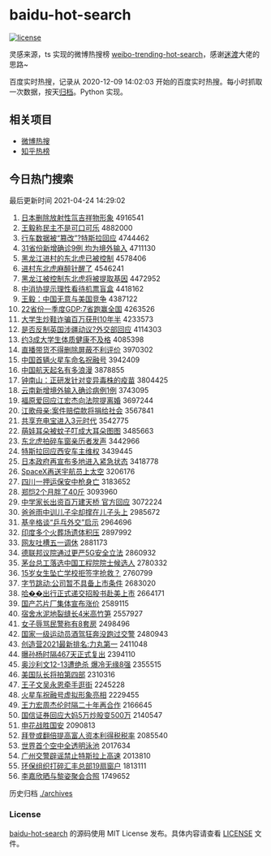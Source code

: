 # baidu-hot-search

[![license](https://img.shields.io/github/license/Arrackisarookie/baidu-hot-search)](https://github.com/Arrackisarookie/baidu-hot-search/blob/master/LICENSE)

灵感来源，ts 实现的微博热搜榜 [weibo-trending-hot-search](https://github.com/justjavac/weibo-trending-hot-search)，感谢[迷渡](https://github.com/justjavac)大佬的思路~

百度实时热搜，记录从 2020-12-09 14:02:03 开始的百度实时热搜。每小时抓取一次数据，按天[归档](./archives)。Python 实现。

## 相关项目
+ [微博热搜](https://github.com/Arrackisarookie/weibo-hot-search)
+ [知乎热榜](https://github.com/Arrackisarookie/zhihu-top-search)

## 今日热门搜索

<!-- Rank Begin -->

最后更新时间 2021-04-24 14:29:02

1. [日本删除放射性氚吉祥物形象](http://www.baidu.com/baidu?cl=3&tn=SE_baiduhomet8_jmjb7mjw&rsv_dl=fyb_top&fr=top1000&wd=%C8%D5%B1%BE%C9%BE%B3%FD%B7%C5%C9%E4%D0%D4%EB%B0%BC%AA%CF%E9%CE%EF%D0%CE%CF%F3) 4916541
1. [王毅称民主不是可口可乐](http://www.baidu.com/baidu?cl=3&tn=SE_baiduhomet8_jmjb7mjw&rsv_dl=fyb_top&fr=top1000&wd=%CD%F5%D2%E3%B3%C6%C3%F1%D6%F7%B2%BB%CA%C7%BF%C9%BF%DA%BF%C9%C0%D6) 4882000
1. [行车数据被“篡改”?特斯拉回应](http://www.baidu.com/baidu?cl=3&tn=SE_baiduhomet8_jmjb7mjw&rsv_dl=fyb_top&fr=top1000&wd=%D0%D0%B3%B5%CA%FD%BE%DD%B1%BB%A1%B0%B4%DB%B8%C4%A1%B1%3F%CC%D8%CB%B9%C0%AD%BB%D8%D3%A6) 4744462
1. [31省份新增确诊9例 均为境外输入](http://www.baidu.com/baidu?cl=3&tn=SE_baiduhomet8_jmjb7mjw&rsv_dl=fyb_top&fr=top1000&wd=31%CA%A1%B7%DD%D0%C2%D4%F6%C8%B7%D5%EF9%C0%FD%20%BE%F9%CE%AA%BE%B3%CD%E2%CA%E4%C8%EB) 4711130
1. [黑龙江进村的东北虎已被控制](http://www.baidu.com/baidu?cl=3&tn=SE_baiduhomet8_jmjb7mjw&rsv_dl=fyb_top&fr=top1000&wd=%BA%DA%C1%FA%BD%AD%BD%F8%B4%E5%B5%C4%B6%AB%B1%B1%BB%A2%D2%D1%B1%BB%BF%D8%D6%C6) 4578406
1. [进村东北虎麻醉针醒了](http://www.baidu.com/baidu?cl=3&tn=SE_baiduhomet8_jmjb7mjw&rsv_dl=fyb_top&fr=top1000&wd=%BD%F8%B4%E5%B6%AB%B1%B1%BB%A2%C2%E9%D7%ED%D5%EB%D0%D1%C1%CB) 4546241
1. [黑龙江被控制东北虎将被提取基因](http://www.baidu.com/baidu?cl=3&tn=SE_baiduhomet8_jmjb7mjw&rsv_dl=fyb_top&fr=top1000&wd=%BA%DA%C1%FA%BD%AD%B1%BB%BF%D8%D6%C6%B6%AB%B1%B1%BB%A2%BD%AB%B1%BB%CC%E1%C8%A1%BB%F9%D2%F2) 4472952
1. [中消协提示理性看待机票盲盒](http://www.baidu.com/baidu?cl=3&tn=SE_baiduhomet8_jmjb7mjw&rsv_dl=fyb_top&fr=top1000&wd=%D6%D0%CF%FB%D0%AD%CC%E1%CA%BE%C0%ED%D0%D4%BF%B4%B4%FD%BB%FA%C6%B1%C3%A4%BA%D0) 4418162
1. [王毅：中国无意与美国竞争](http://www.baidu.com/baidu?cl=3&tn=SE_baiduhomet8_jmjb7mjw&rsv_dl=fyb_top&fr=top1000&wd=%CD%F5%D2%E3%A3%BA%D6%D0%B9%FA%CE%DE%D2%E2%D3%EB%C3%C0%B9%FA%BE%BA%D5%F9) 4387122
1. [22省份一季度GDP:7省跑赢全国](http://www.baidu.com/baidu?cl=3&tn=SE_baiduhomet8_jmjb7mjw&rsv_dl=fyb_top&fr=top1000&wd=22%CA%A1%B7%DD%D2%BB%BC%BE%B6%C8GDP%3A7%CA%A1%C5%DC%D3%AE%C8%AB%B9%FA) 4263526
1. [大学生炒鞋诈骗百万获刑10年半](http://www.baidu.com/baidu?cl=3&tn=SE_baiduhomet8_jmjb7mjw&rsv_dl=fyb_top&fr=top1000&wd=%B4%F3%D1%A7%C9%FA%B3%B4%D0%AC%D5%A9%C6%AD%B0%D9%CD%F2%BB%F1%D0%CC10%C4%EA%B0%EB) 4233573
1. [是否反制英国涉疆动议?外交部回应](http://www.baidu.com/baidu?cl=3&tn=SE_baiduhomet8_jmjb7mjw&rsv_dl=fyb_top&fr=top1000&wd=%CA%C7%B7%F1%B7%B4%D6%C6%D3%A2%B9%FA%C9%E6%BD%AE%B6%AF%D2%E9%3F%CD%E2%BD%BB%B2%BF%BB%D8%D3%A6) 4114303
1. [约3成大学生体质健康不及格](http://www.baidu.com/baidu?cl=3&tn=SE_baiduhomet8_jmjb7mjw&rsv_dl=fyb_top&fr=top1000&wd=%D4%BC3%B3%C9%B4%F3%D1%A7%C9%FA%CC%E5%D6%CA%BD%A1%BF%B5%B2%BB%BC%B0%B8%F1) 4085398
1. [直播带货不得删除屏蔽不利评价](http://www.baidu.com/baidu?cl=3&tn=SE_baiduhomet8_jmjb7mjw&rsv_dl=fyb_top&fr=top1000&wd=%D6%B1%B2%A5%B4%F8%BB%F5%B2%BB%B5%C3%C9%BE%B3%FD%C6%C1%B1%CE%B2%BB%C0%FB%C6%C0%BC%DB) 3970302
1. [中国首辆火星车命名祝融号](http://www.baidu.com/baidu?cl=3&tn=SE_baiduhomet8_jmjb7mjw&rsv_dl=fyb_top&fr=top1000&wd=%D6%D0%B9%FA%CA%D7%C1%BE%BB%F0%D0%C7%B3%B5%C3%FC%C3%FB%D7%A3%C8%DA%BA%C5) 3942409
1. [中国航天起名有多浪漫](http://www.baidu.com/baidu?cl=3&tn=SE_baiduhomet8_jmjb7mjw&rsv_dl=fyb_top&fr=top1000&wd=%D6%D0%B9%FA%BA%BD%CC%EC%C6%F0%C3%FB%D3%D0%B6%E0%C0%CB%C2%FE) 3878855
1. [钟南山：正研发针对变异毒株的疫苗](http://www.baidu.com/baidu?cl=3&tn=SE_baiduhomet8_jmjb7mjw&rsv_dl=fyb_top&fr=top1000&wd=%D6%D3%C4%CF%C9%BD%A3%BA%D5%FD%D1%D0%B7%A2%D5%EB%B6%D4%B1%E4%D2%EC%B6%BE%D6%EA%B5%C4%D2%DF%C3%E7) 3804425
1. [云南新增境外输入确诊病例1例](http://www.baidu.com/baidu?cl=3&tn=SE_baiduhomet8_jmjb7mjw&rsv_dl=fyb_top&fr=top1000&wd=%D4%C6%C4%CF%D0%C2%D4%F6%BE%B3%CD%E2%CA%E4%C8%EB%C8%B7%D5%EF%B2%A1%C0%FD1%C0%FD) 3743095
1. [福原爱回应江宏杰向法院提离婚](http://www.baidu.com/baidu?cl=3&tn=SE_baiduhomet8_jmjb7mjw&rsv_dl=fyb_top&fr=top1000&wd=%B8%A3%D4%AD%B0%AE%BB%D8%D3%A6%BD%AD%BA%EA%BD%DC%CF%F2%B7%A8%D4%BA%CC%E1%C0%EB%BB%E9) 3697244
1. [江歌母亲:案件赔偿款将捐给社会](http://www.baidu.com/baidu?cl=3&tn=SE_baiduhomet8_jmjb7mjw&rsv_dl=fyb_top&fr=top1000&wd=%BD%AD%B8%E8%C4%B8%C7%D7%3A%B0%B8%BC%FE%C5%E2%B3%A5%BF%EE%BD%AB%BE%E8%B8%F8%C9%E7%BB%E1) 3567841
1. [共享充电宝进入3元时代](http://www.baidu.com/baidu?cl=3&tn=SE_baiduhomet8_jmjb7mjw&rsv_dl=fyb_top&fr=top1000&wd=%B9%B2%CF%ED%B3%E4%B5%E7%B1%A6%BD%F8%C8%EB3%D4%AA%CA%B1%B4%FA) 3542775
1. [萌娃耳朵被蚊子叮成大耳朵图图](http://www.baidu.com/baidu?cl=3&tn=SE_baiduhomet8_jmjb7mjw&rsv_dl=fyb_top&fr=top1000&wd=%C3%C8%CD%DE%B6%FA%B6%E4%B1%BB%CE%C3%D7%D3%B6%A3%B3%C9%B4%F3%B6%FA%B6%E4%CD%BC%CD%BC) 3485663
1. [东北虎拍碎车窗亲历者发声](http://www.baidu.com/baidu?cl=3&tn=SE_baiduhomet8_jmjb7mjw&rsv_dl=fyb_top&fr=top1000&wd=%B6%AB%B1%B1%BB%A2%C5%C4%CB%E9%B3%B5%B4%B0%C7%D7%C0%FA%D5%DF%B7%A2%C9%F9) 3442966
1. [特斯拉回应西安车主维权](http://www.baidu.com/baidu?cl=3&tn=SE_baiduhomet8_jmjb7mjw&rsv_dl=fyb_top&fr=top1000&wd=%CC%D8%CB%B9%C0%AD%BB%D8%D3%A6%CE%F7%B0%B2%B3%B5%D6%F7%CE%AC%C8%A8) 3439445
1. [日本政府再宣布多地进入紧急状态](http://www.baidu.com/baidu?cl=3&tn=SE_baiduhomet8_jmjb7mjw&rsv_dl=fyb_top&fr=top1000&wd=%C8%D5%B1%BE%D5%FE%B8%AE%D4%D9%D0%FB%B2%BC%B6%E0%B5%D8%BD%F8%C8%EB%BD%F4%BC%B1%D7%B4%CC%AC) 3418778
1. [SpaceX再送宇航员上太空](http://www.baidu.com/baidu?cl=3&tn=SE_baiduhomet8_jmjb7mjw&rsv_dl=fyb_top&fr=top1000&wd=SpaceX%D4%D9%CB%CD%D3%EE%BA%BD%D4%B1%C9%CF%CC%AB%BF%D5) 3206176
1. [四川一押运保安中枪身亡](http://www.baidu.com/baidu?cl=3&tn=SE_baiduhomet8_jmjb7mjw&rsv_dl=fyb_top&fr=top1000&wd=%CB%C4%B4%A8%D2%BB%D1%BA%D4%CB%B1%A3%B0%B2%D6%D0%C7%B9%C9%ED%CD%F6) 3183652
1. [郑恺2个月胖了40斤](http://www.baidu.com/baidu?cl=3&tn=SE_baiduhomet8_jmjb7mjw&rsv_dl=fyb_top&fr=top1000&wd=%D6%A3%E2%FD2%B8%F6%D4%C2%C5%D6%C1%CB40%BD%EF) 3093960
1. [中学家长出资百万建天桥 官方回应](http://www.baidu.com/baidu?cl=3&tn=SE_baiduhomet8_jmjb7mjw&rsv_dl=fyb_top&fr=top1000&wd=%D6%D0%D1%A7%BC%D2%B3%A4%B3%F6%D7%CA%B0%D9%CD%F2%BD%A8%CC%EC%C7%C5%20%B9%D9%B7%BD%BB%D8%D3%A6) 3072224
1. [爸爸雨中训儿子伞却撑在儿子头上](http://www.baidu.com/baidu?cl=3&tn=SE_baiduhomet8_jmjb7mjw&rsv_dl=fyb_top&fr=top1000&wd=%B0%D6%B0%D6%D3%EA%D6%D0%D1%B5%B6%F9%D7%D3%C9%A1%C8%B4%B3%C5%D4%DA%B6%F9%D7%D3%CD%B7%C9%CF) 2985672
1. [基辛格谈“乒乓外交”启示](http://www.baidu.com/baidu?cl=3&tn=SE_baiduhomet8_jmjb7mjw&rsv_dl=fyb_top&fr=top1000&wd=%BB%F9%D0%C1%B8%F1%CC%B8%A1%B0%C6%B9%C5%D2%CD%E2%BD%BB%A1%B1%C6%F4%CA%BE) 2964696
1. [印度多个火葬场遗体积压](http://www.baidu.com/baidu?cl=3&tn=SE_baiduhomet8_jmjb7mjw&rsv_dl=fyb_top&fr=top1000&wd=%D3%A1%B6%C8%B6%E0%B8%F6%BB%F0%D4%E1%B3%A1%D2%C5%CC%E5%BB%FD%D1%B9) 2897992
1. [网友吐槽五一调休](http://www.baidu.com/baidu?cl=3&tn=SE_baiduhomet8_jmjb7mjw&rsv_dl=fyb_top&fr=top1000&wd=%CD%F8%D3%D1%CD%C2%B2%DB%CE%E5%D2%BB%B5%F7%D0%DD) 2881173
1. [德联邦议院通过更严5G安全立法](http://www.baidu.com/baidu?cl=3&tn=SE_baiduhomet8_jmjb7mjw&rsv_dl=fyb_top&fr=top1000&wd=%B5%C2%C1%AA%B0%EE%D2%E9%D4%BA%CD%A8%B9%FD%B8%FC%D1%CF5G%B0%B2%C8%AB%C1%A2%B7%A8) 2860932
1. [茅台总工落选中国工程院院士候选人](http://www.baidu.com/baidu?cl=3&tn=SE_baiduhomet8_jmjb7mjw&rsv_dl=fyb_top&fr=top1000&wd=%C3%A9%CC%A8%D7%DC%B9%A4%C2%E4%D1%A1%D6%D0%B9%FA%B9%A4%B3%CC%D4%BA%D4%BA%CA%BF%BA%F2%D1%A1%C8%CB) 2780332
1. [15岁女生坠亡学校拒签字抢救？](http://www.baidu.com/baidu?cl=3&tn=SE_baiduhomet8_jmjb7mjw&rsv_dl=fyb_top&fr=top1000&wd=15%CB%EA%C5%AE%C9%FA%D7%B9%CD%F6%D1%A7%D0%A3%BE%DC%C7%A9%D7%D6%C7%C0%BE%C8%A3%BF) 2760799
1. [字节跳动:公司暂不具备上市条件](http://www.baidu.com/baidu?cl=3&tn=SE_baiduhomet8_jmjb7mjw&rsv_dl=fyb_top&fr=top1000&wd=%D7%D6%BD%DA%CC%F8%B6%AF%3A%B9%AB%CB%BE%D4%DD%B2%BB%BE%DF%B1%B8%C9%CF%CA%D0%CC%F5%BC%FE) 2683020
1. [哈��出行正式递交招股书赴美上市](http://www.baidu.com/baidu?cl=3&tn=SE_baiduhomet8_jmjb7mjw&rsv_dl=fyb_top&fr=top1000&wd=%B9%FE%86%AA%B3%F6%D0%D0%D5%FD%CA%BD%B5%DD%BD%BB%D5%D0%B9%C9%CA%E9%B8%B0%C3%C0%C9%CF%CA%D0) 2664171
1. [国产芯片厂集体宣布涨价](http://www.baidu.com/baidu?cl=3&tn=SE_baiduhomet8_jmjb7mjw&rsv_dl=fyb_top&fr=top1000&wd=%B9%FA%B2%FA%D0%BE%C6%AC%B3%A7%BC%AF%CC%E5%D0%FB%B2%BC%D5%C7%BC%DB) 2589115
1. [宿舍水泥地裂缝长4米高竹笋](http://www.baidu.com/baidu?cl=3&tn=SE_baiduhomet8_jmjb7mjw&rsv_dl=fyb_top&fr=top1000&wd=%CB%DE%C9%E1%CB%AE%C4%E0%B5%D8%C1%D1%B7%EC%B3%A44%C3%D7%B8%DF%D6%F1%CB%F1) 2557927
1. [女子辱骂民警称有8套房](http://www.baidu.com/baidu?cl=3&tn=SE_baiduhomet8_jmjb7mjw&rsv_dl=fyb_top&fr=top1000&wd=%C5%AE%D7%D3%C8%E8%C2%EE%C3%F1%BE%AF%B3%C6%D3%D08%CC%D7%B7%BF) 2498496
1. [国家一级运动员酒驾狂奔没跑过交警](http://www.baidu.com/baidu?cl=3&tn=SE_baiduhomet8_jmjb7mjw&rsv_dl=fyb_top&fr=top1000&wd=%B9%FA%BC%D2%D2%BB%BC%B6%D4%CB%B6%AF%D4%B1%BE%C6%BC%DD%BF%F1%B1%BC%C3%BB%C5%DC%B9%FD%BD%BB%BE%AF) 2480943
1. [创造营2021最新排名:力丸第一](http://www.baidu.com/baidu?cl=3&tn=SE_baiduhomet8_jmjb7mjw&rsv_dl=fyb_top&fr=top1000&wd=%B4%B4%D4%EC%D3%AA2021%D7%EE%D0%C2%C5%C5%C3%FB%3A%C1%A6%CD%E8%B5%DA%D2%BB) 2411048
1. [曝孙杨时隔467天正式复出](http://www.baidu.com/baidu?cl=3&tn=SE_baiduhomet8_jmjb7mjw&rsv_dl=fyb_top&fr=top1000&wd=%C6%D8%CB%EF%D1%EE%CA%B1%B8%F4467%CC%EC%D5%FD%CA%BD%B8%B4%B3%F6) 2394110
1. [奥沙利文12-13遭绝杀 爆冷无缘8强](http://www.baidu.com/baidu?cl=3&tn=SE_baiduhomet8_jmjb7mjw&rsv_dl=fyb_top&fr=top1000&wd=%B0%C2%C9%B3%C0%FB%CE%C412-13%D4%E2%BE%F8%C9%B1%20%B1%AC%C0%E4%CE%DE%D4%B58%C7%BF) 2355515
1. [美国队长将拍第四部](http://www.baidu.com/baidu?cl=3&tn=SE_baiduhomet8_jmjb7mjw&rsv_dl=fyb_top&fr=top1000&wd=%C3%C0%B9%FA%B6%D3%B3%A4%BD%AB%C5%C4%B5%DA%CB%C4%B2%BF) 2310316
1. [王子文吴永恩牵手逛街](http://www.baidu.com/baidu?cl=3&tn=SE_baiduhomet8_jmjb7mjw&rsv_dl=fyb_top&fr=top1000&wd=%CD%F5%D7%D3%CE%C4%CE%E2%D3%C0%B6%F7%C7%A3%CA%D6%B9%E4%BD%D6) 2245228
1. [火星车祝融号虚拟形象亮相](http://www.baidu.com/baidu?cl=3&tn=SE_baiduhomet8_jmjb7mjw&rsv_dl=fyb_top&fr=top1000&wd=%BB%F0%D0%C7%B3%B5%D7%A3%C8%DA%BA%C5%D0%E9%C4%E2%D0%CE%CF%F3%C1%C1%CF%E0) 2229455
1. [王力宏周杰伦时隔二十年再合作](http://www.baidu.com/baidu?cl=3&tn=SE_baiduhomet8_jmjb7mjw&rsv_dl=fyb_top&fr=top1000&wd=%CD%F5%C1%A6%BA%EA%D6%DC%BD%DC%C2%D7%CA%B1%B8%F4%B6%FE%CA%AE%C4%EA%D4%D9%BA%CF%D7%F7) 2166645
1. [国信证券回应大妈5万炒股变500万](http://www.baidu.com/baidu?cl=3&tn=SE_baiduhomet8_jmjb7mjw&rsv_dl=fyb_top&fr=top1000&wd=%B9%FA%D0%C5%D6%A4%C8%AF%BB%D8%D3%A6%B4%F3%C2%E85%CD%F2%B3%B4%B9%C9%B1%E4500%CD%F2) 2140547
1. [申花战胜国安](http://www.baidu.com/baidu?cl=3&tn=SE_baiduhomet8_jmjb7mjw&rsv_dl=fyb_top&fr=top1000&wd=%C9%EA%BB%A8%D5%BD%CA%A4%B9%FA%B0%B2) 2090813
1. [拜登或翻倍提高富人资本利得税税率](http://www.baidu.com/baidu?cl=3&tn=SE_baiduhomet8_jmjb7mjw&rsv_dl=fyb_top&fr=top1000&wd=%B0%DD%B5%C7%BB%F2%B7%AD%B1%B6%CC%E1%B8%DF%B8%BB%C8%CB%D7%CA%B1%BE%C0%FB%B5%C3%CB%B0%CB%B0%C2%CA) 2085540
1. [世界首个空中全透明泳池](http://www.baidu.com/baidu?cl=3&tn=SE_baiduhomet8_jmjb7mjw&rsv_dl=fyb_top&fr=top1000&wd=%CA%C0%BD%E7%CA%D7%B8%F6%BF%D5%D6%D0%C8%AB%CD%B8%C3%F7%D3%BE%B3%D8) 2017634
1. [广州交警辟谣禁止特斯拉上高速](http://www.baidu.com/baidu?cl=3&tn=SE_baiduhomet8_jmjb7mjw&rsv_dl=fyb_top&fr=top1000&wd=%B9%E3%D6%DD%BD%BB%BE%AF%B1%D9%D2%A5%BD%FB%D6%B9%CC%D8%CB%B9%C0%AD%C9%CF%B8%DF%CB%D9) 2013810
1. [环保组织打碎汇丰总部19扇窗户](http://www.baidu.com/baidu?cl=3&tn=SE_baiduhomet8_jmjb7mjw&rsv_dl=fyb_top&fr=top1000&wd=%BB%B7%B1%A3%D7%E9%D6%AF%B4%F2%CB%E9%BB%E3%B7%E1%D7%DC%B2%BF19%C9%C8%B4%B0%BB%A7) 1813111
1. [李嘉欣晒与黎姿聚会合照](http://www.baidu.com/baidu?cl=3&tn=SE_baiduhomet8_jmjb7mjw&rsv_dl=fyb_top&fr=top1000&wd=%C0%EE%BC%CE%D0%C0%C9%B9%D3%EB%C0%E8%D7%CB%BE%DB%BB%E1%BA%CF%D5%D5) 1749652
<!-- Rank End -->

历史归档 [./archives](./archives)

### License

[baidu-hot-search](https://github.com/Arrackisarookie/baidu-hot-search) 的源码使用 MIT License 发布。具体内容请查看 [LICENSE](./LICENSE) 文件。
